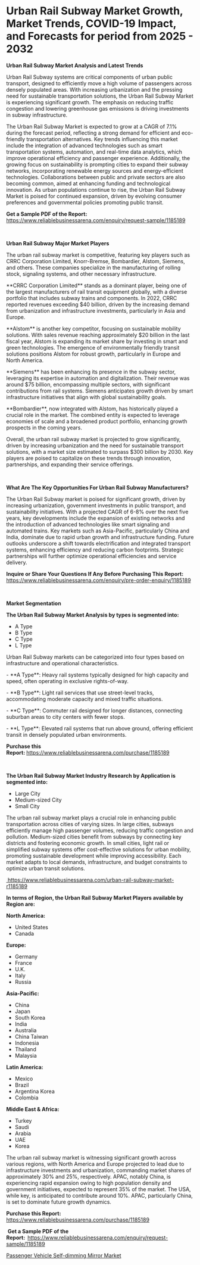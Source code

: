 <p><h1>Urban Rail Subway Market Growth, Market Trends, COVID-19 Impact, and Forecasts for period from 2025 - 2032</h1></p><p><strong>Urban Rail Subway Market Analysis and Latest Trends</strong></p>
<p><p>Urban Rail Subway systems are critical components of urban public transport, designed to efficiently move a high volume of passengers across densely populated areas. With increasing urbanization and the pressing need for sustainable transportation solutions, the Urban Rail Subway Market is experiencing significant growth. The emphasis on reducing traffic congestion and lowering greenhouse gas emissions is driving investments in subway infrastructure.</p><p>The Urban Rail Subway Market is expected to grow at a CAGR of 7.1% during the forecast period, reflecting a strong demand for efficient and eco-friendly transportation alternatives. Key trends influencing this market include the integration of advanced technologies such as smart transportation systems, automation, and real-time data analytics, which improve operational efficiency and passenger experience. Additionally, the growing focus on sustainability is prompting cities to expand their subway networks, incorporating renewable energy sources and energy-efficient technologies. Collaborations between public and private sectors are also becoming common, aimed at enhancing funding and technological innovation. As urban populations continue to rise, the Urban Rail Subway Market is poised for continued expansion, driven by evolving consumer preferences and governmental policies promoting public transit.</p></p>
<p><strong>Get a Sample PDF of the Report:&nbsp;</strong> <a href="https://www.reliablebusinessarena.com/enquiry/request-sample/1185189?utm_campaign=3535&utm_medium=2&utm_source=Github&utm_content=ia&utm_term=28032025&utm_id=urban-rail-subway">https://www.reliablebusinessarena.com/enquiry/request-sample/1185189</a></p>
<p>&nbsp;</p>
<p><strong>Urban Rail Subway Major Market Players</strong></p>
<p><p>The urban rail subway market is competitive, featuring key players such as CRRC Corporation Limited, Knorr-Bremse, Bombardier, Alstom, Siemens, and others. These companies specialize in the manufacturing of rolling stock, signaling systems, and other necessary infrastructure.</p><p>**CRRC Corporation Limited** stands as a dominant player, being one of the largest manufacturers of rail transit equipment globally, with a diverse portfolio that includes subway trains and components. In 2022, CRRC reported revenues exceeding $40 billion, driven by the increasing demand from urbanization and infrastructure investments, particularly in Asia and Europe.</p><p>**Alstom** is another key competitor, focusing on sustainable mobility solutions. With sales revenue reaching approximately $20 billion in the last fiscal year, Alstom is expanding its market share by investing in smart and green technologies. The emergence of environmentally friendly transit solutions positions Alstom for robust growth, particularly in Europe and North America.</p><p>**Siemens** has been enhancing its presence in the subway sector, leveraging its expertise in automation and digitalization. Their revenue was around $75 billion, encompassing multiple sectors, with significant contributions from rail systems. Siemens anticipates growth driven by smart infrastructure initiatives that align with global sustainability goals.</p><p>**Bombardier**, now integrated with Alstom, has historically played a crucial role in the market. The combined entity is expected to leverage economies of scale and a broadened product portfolio, enhancing growth prospects in the coming years.</p><p>Overall, the urban rail subway market is projected to grow significantly, driven by increasing urbanization and the need for sustainable transport solutions, with a market size estimated to surpass $300 billion by 2030. Key players are poised to capitalize on these trends through innovation, partnerships, and expanding their service offerings.</p></p>
<p>&nbsp;</p>
<p><strong>What Are The Key Opportunities For Urban Rail Subway Manufacturers?</strong></p>
<p><p>The Urban Rail Subway market is poised for significant growth, driven by increasing urbanization, government investments in public transport, and sustainability initiatives. With a projected CAGR of 6-8% over the next five years, key developments include the expansion of existing networks and the introduction of advanced technologies like smart signaling and automated trains. Key markets such as Asia-Pacific, particularly China and India, dominate due to rapid urban growth and infrastructure funding. Future outlooks underscore a shift towards electrification and integrated transport systems, enhancing efficiency and reducing carbon footprints. Strategic partnerships will further optimize operational efficiencies and service delivery.</p></p>
<p><strong>Inquire or Share Your Questions If Any Before Purchasing This Report:</strong> <a href="https://www.reliablebusinessarena.com/enquiry/pre-order-enquiry/1185189?utm_campaign=3535&utm_medium=2&utm_source=Github&utm_content=ia&utm_term=28032025&utm_id=urban-rail-subway">https://www.reliablebusinessarena.com/enquiry/pre-order-enquiry/1185189</a></p>
<p>&nbsp;</p>
<p><strong>Market Segmentation</strong></p>
<p><strong>The Urban Rail Subway Market Analysis by types is segmented into:</strong></p>
<p><ul><li>A Type</li><li>B Type</li><li>C Type</li><li>L Type</li></ul></p>
<p><p>Urban Rail Subway markets can be categorized into four types based on infrastructure and operational characteristics. </p><p>- **A Type**: Heavy rail systems typically designed for high capacity and speed, often operating in exclusive rights-of-way.</p><p>- **B Type**: Light rail services that use street-level tracks, accommodating moderate capacity and mixed traffic situations.</p><p>- **C Type**: Commuter rail designed for longer distances, connecting suburban areas to city centers with fewer stops.</p><p>- **L Type**: Elevated rail systems that run above ground, offering efficient transit in densely populated urban environments.</p></p>
<p><strong>Purchase this Report:&nbsp;</strong><a href="https://www.reliablebusinessarena.com/purchase/1185189?utm_campaign=3535&utm_medium=2&utm_source=Github&utm_content=ia&utm_term=28032025&utm_id=urban-rail-subway">https://www.reliablebusinessarena.com/purchase/1185189</a></p>
<p>&nbsp;</p>
<p><strong>The Urban Rail Subway Market Industry Research by Application is segmented into:</strong></p>
<p><ul><li>Large City</li><li>Medium-sized City</li><li>Small City</li></ul></p>
<p><p>The urban rail subway market plays a crucial role in enhancing public transportation across cities of varying sizes. In large cities, subways efficiently manage high passenger volumes, reducing traffic congestion and pollution. Medium-sized cities benefit from subways by connecting key districts and fostering economic growth. In small cities, light rail or simplified subway systems offer cost-effective solutions for urban mobility, promoting sustainable development while improving accessibility. Each market adapts to local demands, infrastructure, and budget constraints to optimize urban transit solutions.</p></p>
<p><a href="https://www.reliablebusinessarena.com/urban-rail-subway-market-r1185189?utm_campaign=3535&utm_medium=2&utm_source=Github&utm_content=ia&utm_term=28032025&utm_id=urban-rail-subway">&nbsp;https://www.reliablebusinessarena.com/urban-rail-subway-market-r1185189</a></p>
<p><strong>In terms of Region, the Urban Rail Subway Market Players available by Region are:</strong></p>
<p>
    <p> <strong> North America: </strong>
        <ul>
            <li>United States</li>
            <li>Canada</li>
        </ul>
        </p> 
    <p> <strong> Europe: </strong>
        <ul>
            <li>Germany</li>
            <li>France</li>
            <li>U.K.</li>
            <li>Italy</li>
            <li>Russia</li>
        </ul>
        </p> 
    <p> <strong> Asia-Pacific: </strong>
        <ul>
            <li>China</li>
            <li>Japan</li>
            <li>South Korea</li>
            <li>India</li>
            <li>Australia</li>
            <li>China Taiwan</li>
            <li>Indonesia</li>
            <li>Thailand</li>
            <li>Malaysia</li>
        </ul>
        </p> 
    <p> <strong> Latin America: </strong>
        <ul>
            <li>Mexico</li>
            <li>Brazil</li>
            <li>Argentina Korea</li>
            <li>Colombia</li>
        </ul>
        </p> 
    <p> <strong> Middle East & Africa: </strong>
        <ul>
            <li>Turkey</li>
            <li>Saudi</li>
            <li>Arabia</li>
            <li>UAE</li>
            <li>Korea</li>
        </ul>
    </p>
    </p>
<p><p>The urban rail subway market is witnessing significant growth across various regions, with North America and Europe projected to lead due to infrastructure investments and urbanization, commanding market shares of approximately 30% and 25%, respectively. APAC, notably China, is experiencing rapid expansion owing to high population density and government initiatives, expected to represent 35% of the market. The USA, while key, is anticipated to contribute around 10%. APAC, particularly China, is set to dominate future growth dynamics.</p></p>
<p><strong>Purchase this Report: </strong><a href="https://www.reliablebusinessarena.com/purchase/1185189?utm_campaign=3535&utm_medium=2&utm_source=Github&utm_content=ia&utm_term=28032025&utm_id=urban-rail-subway">https://www.reliablebusinessarena.com/purchase/1185189</a></p>
<p>&nbsp;<strong>Get a Sample PDF of the Report:&nbsp;&nbsp;</strong><a href="https://www.reliablebusinessarena.com/enquiry/request-sample/1185189?utm_campaign=3535&utm_medium=2&utm_source=Github&utm_content=ia&utm_term=28032025&utm_id=urban-rail-subway">https://www.reliablebusinessarena.com/enquiry/request-sample/1185189</a></p>
<p><strong></strong></p>
<p><p><a href="https://github.com/yepezkommakp/Market-Research-Report-List-1/blob/main/passenger-vehicle-self-dimming-mirror-market.md?utm_campaign=3535&utm_medium=2&utm_source=Github&utm_content=ia&utm_term=28032025&utm_id=urban-rail-subway">Passenger Vehicle Self-dimming Mirror Market</a></p></p>